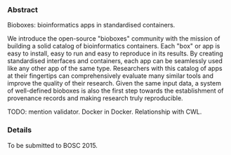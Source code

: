 ### Abstract

Bioboxes: bioinformatics apps in standardised containers.

We introduce the open-source "bioboxes" community with the mission of
building a solid catalog of bioinformatics containers. Each "box" or
app is easy to install, easy to run and easy to reproduce in its
results. By creating standardised interfaces and containers, each app
can be seamlessly used like any other app of the same
type. Researchers with this catalog of apps at their fingertips can
comprehensively evaluate many similar tools and improve the quality of
their research. Given the same input data, a system of well-defined
bioboxes is also the first step towards the establishment of
provenance records and making research truly reproducible.

TODO: mention validator. Docker in Docker. Relationship with CWL.

### Details

To be submitted to BOSC 2015.
